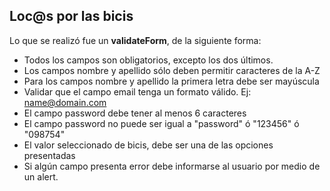 ## Loc@s por las bicis


Lo que se realizó fue un  **validateForm**, de la siguiente forma:

  * Todos los campos son obligatorios, excepto los dos últimos. 
  * Los campos nombre y apellido sólo deben permitir caracteres de la A-Z
  * Para los campos nombre y apellido la primera letra debe ser mayúscula
  * Validar que el campo email tenga un formato válido. Ej: name@domain.com
  * El campo password debe tener al menos 6 caracteres
  * El campo password no puede ser igual a "password" ó "123456" ó "098754"
  * El valor seleccionado de bicis, debe ser una de las opciones presentadas
  * Si algún campo presenta error debe informarse al usuario por medio de un alert.